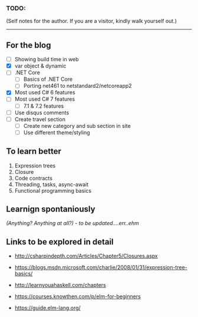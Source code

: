 ### TODO:
(Self notes for the author. If you are a visitor, kindly walk yourself out.)

----

## For the blog
[comment]: # (This is a GitHub specific syntax for todo or task lists)

- [ ] Showing build time in web
- [x] var object & dynamic
- [ ] .NET Core
  - [ ] Basics of .NET Core
  - [ ] Porting net461 to netstandard2/netcoreapp2
- [x] Most used C# 6 features
- [ ] Most used C# 7 features
  - [ ] 7.1 & 7.2 features
- [ ] Use disqus comments
- [ ] Create travel section
  - [ ] Create new category and sub section in site
  - [ ] Use different theme/styling

## To learn better

1. Expression trees
2. Closure
3. Code contracts
4. Threading, tasks, async-await
5. Functional programming basics


## Learnign spontaniously
*(Anything? Anything at all?) - to be updated....err..ehm*

## Links to be explored in detail

* http://csharpindepth.com/Articles/Chapter5/Closures.aspx
* https://blogs.msdn.microsoft.com/charlie/2008/01/31/expression-tree-basics/

* http://learnyouahaskell.com/chapters
* https://courses.knowthen.com/p/elm-for-beginners
* https://guide.elm-lang.org/